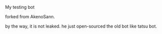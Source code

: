My testing bot 

forked from AkenoSann.

by the way, it is not leaked. he just open-sourced the old bot like tatsu bot.
